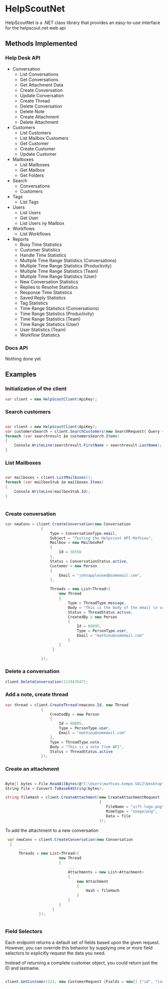 # HelpScoutNet
HelpScoutNet is a .NET class library that provides an easy-to-use interface for the helpscout.net web api

## Methods Implemented

### Help Desk API

* Conversation
    * List Conversations
    * Get Conversations
    * Get Attachment Data
    * Create Conversation
    * Update Conversation
    * Create Thread
    * Delete Conversation
    * Delete Note
    * Create Attachment
    * Delete Attachment
* Customers
   * List Customers
   * List Mailbox Customers
   * Get Customer
   * Create Customer
   * Update Customer
* Mailboxes
    * List Mailboxes
    * Get Mailbox
    * Get Folders
* Search
    * Conversations
    * Customers
* Tags
    * List Tags
* Users
    * List Users
    * Get User
    * List Users ny Mailbox
* Workflows
    * List Workflows
* Reports
   * Busy Time Statistics
   * Customer Statistics
   * Handle Time Statistics
   * Multiple Time Range Statistics (Conversations)
   * Multiple Time Range Statistics (Productivity)
   * Multiple Time Range Statistics (Team)
   * Multiple Time Range Statistics (User)
   * New Conversation Statistics
   * Replies to Resolve Statistics
   * Response Time Statistics
   * Saved Reply Statistics
   * Tag Statistics
   * Time Range Statistics (Conversations)
   * Time Range Statistics (Productivity)
   * Time Range Statistics (Team)
   * Time Range Statistics (User)
   * User Statistics (Team)
   * Workflow Statistics


### Docs API

Nothing done yet

## Examples 

### Initialization of the client
```csharp
var client = new HelpScoutClient(ApiKey);
```
### Search customers
```csharp

var client = new HelpScoutClient(ApiKey);
var customersSearch = client.SearchCustomers(new SearchRequest{ Query = "(customer:\"johnappleseed@gmail.com\")"});
foreach (var searchresult in customersSearch.Items)
{
    Console.WriteLine(searchresult.FirstName + searchresult.LastName);   
}

```

### List Mailboxes
```csharp

var mailboxes = client.ListMailboxes();
foreach (var mailboxStub in mailboxes.Items)
{    
    Console.WriteLine(mailboxStub.Id);
}
  
```

### Create conversation
```csharp
var newConv = client.CreateConversation(new Conversation
                {
                    Type = ConversationType.email,
                    Subject = "Testing the Helpscout API Mathieu",
                    Mailbox = new MailboxRef
                    {
                        Id = 38556
                    },
                    Status = ConversationStatus.active,
                    Customer = new Person
                    {
                        Email = "johnappleseed@somemail.com",
                    },

                    Threads = new List<Thread>{
                        new Thread
                        {
                            Type = ThreadType.message,
                            Body = "This is the body of the email \n something else" + Environment.NewLine + "and again",
                            Status = ThreadStatus.active,
                            CreatedBy = new Person
                            {    
                                Id = 60895,
                                Type = PersonType.user,
                                Email = "mathieu@somemail.com"
                            } 
                        }
                     }

                });

```
### Delete a conversation
```csharp
client.DeleteConversation(111947647);
```

### Add a note, create thread
```csharp
var thread = client.CreateThread(newconv.Id, new Thread
                {
                    CreatedBy = new Person
                    {
                        Id = 60895,
                        Type = PersonType.user,
                        Email = "mathieu@somemail.com"
                    },
                    Type = ThreadType.note,
                    Body = "This is a note from API",
                    Status = ThreadStatus.active
                });
```

### Create an attachment
```csharp

Byte[] bytes = File.ReadAllBytes(@"C:\Users\mathieu.kempe.SELZ\Desktop\sift-logo.png");
String file = Convert.ToBase64String(bytes);

string fileHash = client.CreateAttachment(new CreateAttachmentRequest
                                          {
                                             FileName = "sift-logo.png",
                                             MimeType = "image/png",
                                             Data = file
                                          });

```

To add the attachment to a new conversation

```csharp
 var newConv = client.CreateConversation(new Conversation
  {
      ...
      Threads = new List<Thread>{
                        new Thread
                        {
                            ...
                            Attachments = new List<Attachment>
                            {
                                new Attachment
                                {
                                    Hash = fileHash
                                }
                            }
                        }
                     }
               });
               
```


### Field Selectors 

Each endpoint returns a default set of fields based upon the given request. However, you can override this behavior by supplying one or more field selectors to explicitly request the data you need.

Instead of returning a complete customer object, you could return just the ID and lastname.

```csharp

client.GetCustomer(123, new CustomerRequest {Fields = new[] {"id", "lastName"}});
  
```
